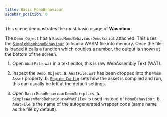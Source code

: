 ```yaml
---
title: Basic MonoBehaviour
sidebar_position: 0
---
```


This scene demonstrates the most basic usage of <b>Wasmbox</b>.

The `Demo Object` has a `BasicMonoBehaviourDemoScript` attached. This uses the [`SimpleWasmMonoBehaviour`](./../../reference/code/simplewasmmonobehaviour.md) to load a WASM file into memory. Once the file is loaded it calls a function which doubles a number, the output is shown at the bottom of the screen.

1. Open `AWatFile.wat` in a text editor, this is raw WebAssembly Text (WAT).

2. Inspect the `Demo Object`.
   a. `AWatFile.wat` has been dropped into the `Wasm Asset` property.
   b. [`Engine Config`](./../../reference/code/engineconfig.md) sets how the asset is compiled and run, this can usually be left at the default settings.

3. Open `BasicMonoBehaviourDemoScript.cs`.
   a. `SimpleWasmMonoBehaviour<AWatFile>` is used instead of `MonoBehaviour`.
   b. `AWatFile` is the name of the autogenerated wrapper code (same name as the file by default).